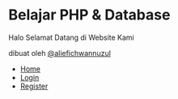 <!DOCTYPE html>
<html>
<head>
  <title>Belajar PHP & Database</title>
</head>
<body>
  <h1>Belajar PHP & Database</h1>
  <p>Halo Selamat Datang di Website Kami</p>
  <p>dibuat oleh <a href="#">@aliefichwannuzul</a></p>
  <ul>
    <li><a href="#">Home</a></li>
    <li><a href="#">Login</a></li>
    <li><a href="#">Register</a></li>
  </ul>
</body>
</html>
